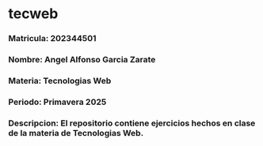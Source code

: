 # tecweb
### Matricula: 202344501
### Nombre: Angel Alfonso Garcia Zarate
### Materia: Tecnologias Web
### Periodo: Primavera 2025
### Descripcion: El repositorio contiene ejercicios hechos en clase de la materia de Tecnologias Web. 